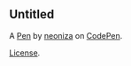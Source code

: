 Untitled
--------


A [Pen](https://codepen.io/neoniza/pen/jEErVEM) by [neoniza](https://codepen.io/neoniza) on [CodePen](https://codepen.io).

[License](https://codepen.io/license/pen/jEErVEM).